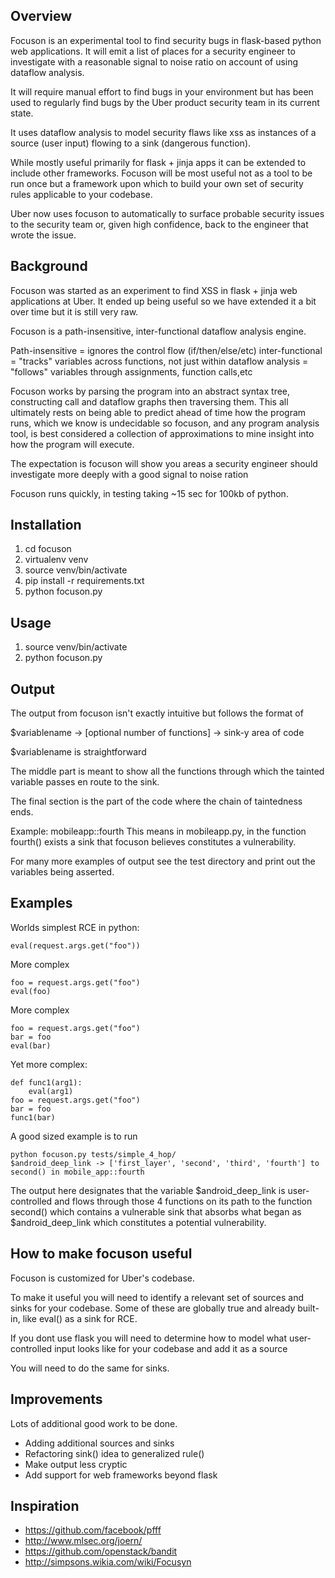 ## Overview

Focuson is an experimental tool to find security bugs in flask-based python
web applications. It will emit a list of places for a security engineer to 
investigate with a reasonable signal to noise ratio on account of using
dataflow analysis. 

It will require manual effort to find bugs in your environment but has been 
used to regularly find bugs by the Uber product security team in its 
current state. 

It uses dataflow analysis to model security flaws like xss as instances
of a source (user input) flowing to a sink (dangerous function).

While mostly useful primarily for flask + jinja apps it can be extended to 
include other frameworks. Focuson will be most useful not as a tool to be run 
once but a framework upon which to build your own set of security rules
applicable to your codebase. 

Uber now uses focuson to automatically to surface probable security issues
to the security team or, given high confidence, back to the engineer that wrote
the issue. 


##  Background

Focuson was started as an experiment to find XSS in flask + jinja web 
applications at Uber. It ended up being useful so we have extended it a 
bit over time but it is still very raw. 

Focuson is a path-insensitive, inter-functional dataflow analysis engine. 

Path-insensitive = ignores the control flow (if/then/else/etc)
inter-functional = "tracks" variables across functions, not just within
dataflow analysis = "follows" variables through assignments, function calls,etc

Focuson works by parsing the program into an abstract syntax tree, constructing
call and dataflow graphs then traversing them. This all ultimately rests on being
able to predict ahead of time how the program runs, which we know is
undecidable so focuson, and any program analysis tool, is best considered a
collection of approximations to mine insight into how the program will execute. 

The expectation is focuson will show you areas a security engineer should
investigate more deeply with a good signal to noise ration

Focuson runs quickly, in testing taking ~15 sec for 100kb of python.

## Installation
1. cd focuson
2. virtualenv venv
3. source venv/bin/activate
4. pip install -r requirements.txt
5. python focuson.py <dir>


## Usage
1. source venv/bin/activate
2. python focuson.py <dir containting source code>

## Output
The output from focuson isn't exactly intuitive but follows the format of

$variablename -> [optional number of functions] -> sink-y area of code

$variablename is straightforward

The middle part is meant to show all the functions through which the tainted
variable passes en route to the sink. 

The final section is the part of the code where the chain of taintedness ends.

Example: mobileapp::fourth
This means in mobileapp.py, in the function fourth() exists a sink that
focuson believes constitutes a vulnerability.

For many more examples of output see the test directory and print out the
variables being asserted. 

## Examples

Worlds simplest RCE in python:
```
eval(request.args.get("foo"))
```

More complex
```
foo = request.args.get("foo")
eval(foo)
```

More complex
```
foo = request.args.get("foo")
bar = foo
eval(bar)
```

Yet more complex:
```
def func1(arg1):
    eval(arg1)
foo = request.args.get("foo")
bar = foo
func1(bar)
```

A good sized example is to run
```
python focuson.py tests/simple_4_hop/
$android_deep_link -> ['first_layer', 'second', 'third', 'fourth'] to second() in mobile_app::fourth
```
The output here designates that the variable $android_deep_link is user-controlled and flows through those 4 functions on its path to the function second() which contains a vulnerable sink that absorbs what began as $android_deep_link which constitutes a potential vulnerability. 


## How to make focuson useful
Focuson is customized for Uber's codebase.

To make it useful you will need to identify a relevant set of sources and sinks
for your codebase. Some of these are globally true and already built-in, 
like eval() as a sink for RCE.

If you dont use flask you will need to determine how to model what 
user-controlled input looks like for your codebase and add it as a source

You will need to do the same for sinks. 

## Improvements
Lots of additional good work to be done. 
- Adding additional sources and sinks
- Refactoring sink() idea to generalized rule()
- Make output less cryptic
- Add support for web frameworks beyond flask

## Inspiration
* https://github.com/facebook/pfff
* http://www.mlsec.org/joern/
* https://github.com/openstack/bandit
* http://simpsons.wikia.com/wiki/Focusyn
